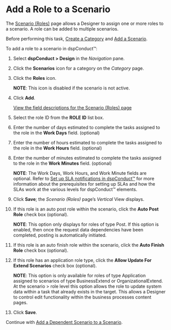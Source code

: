 # Add a Role to a Scenario

The [Scenario (Roles)](../Page_Desc/Scenarios_Roles_H.htm) page allows a
Designer to assign one or more roles to a scenario. A role can be added
to multiple scenarios.

Before performing this task, [Create a Category](Create_a_Category.htm)
and [Add a Scenario](Add_Scenario.htm).

To add a role to a scenario in dspConduct™:

1.  Select **dspConduct \> Design** in the *Navigation* pane.

2.  Click the **Scenarios** icon for a category on the *Category* page.

3.  Click the **Roles** icon.
    
    **NOTE**: This icon is disabled if the scenario is not active.

4.  Click **Add**.
    
    [View the field descriptions for the Scenario (Roles)
    page](../Page_Desc/Scenarios_Roles_H.htm)

5.  Select the role ID from the **ROLE ID** list box.

6.  Enter the number of days estimated to complete the tasks assigned to
    the role in the **Work Days** field. (optional)

7.  Enter the number of hours estimated to complete the tasks assigned
    to the role in the **Work Hours** field. (optional)

8.  Enter the number of minutes estimated to complete the tasks assigned
    to the role in the **Work Minutes** field. (optional)
    
    **NOTE**: The Work Days, Work Hours, and Work Minute fields are
    optional. Refer to [Set up SLA notifications in
    dspConduct™](../Config/Set_Up_SLA_Notifications.htm) for more
    information about the prerequisites for setting up SLAs and how the
    SLAs work at the various levels for dspConduct™ elements.

9.  Click **Save**; the *Scenario (Roles)* page’s *Vertical* View
    displays.

10. If this role is an auto post role within the scenario, click the
    **Auto Post Role** check box (optional).
    
    **NOTE**: This option only displays for roles of type Post. If this
    option is enabled, then once the request data dependencies have been
    completed, posting is automatically initiated.

11. If this role is an auto finish role within the scenario, click the
    **Auto Finish Role** check box (optional).

12. If this role has an application role type, click the **Allow Update
    For Extend Scenarios** check box (optional).
    
    **NOTE**: This option is only available for roles of type
    Application assigned to scenarios of type BusinessExtend or
    OrganizationalExtend. At the scenario \> role level this option
    allows the role to update system data within a task that already
    exists in the target. This allows a Designer to control edit
    functionality within the business processes content pages.

13. Click **Save**.

Continue with [Add a Dependent Scenario to a
Scenario](Add_a_Dependent_Scenario.htm).
